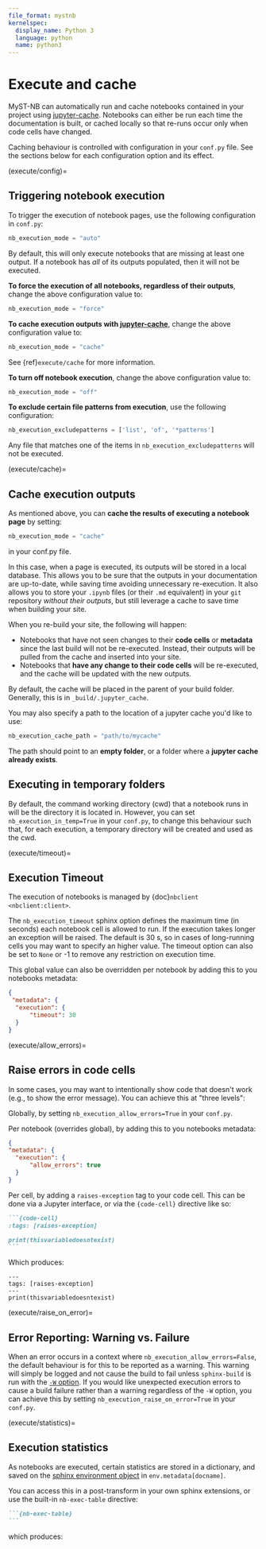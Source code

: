 ```yaml
---
file_format: mystnb
kernelspec:
  display_name: Python 3
  language: python
  name: python3
---
```


# Execute and cache

MyST-NB can automatically run and cache notebooks contained in your project using [jupyter-cache].
Notebooks can either be run each time the documentation is built, or cached locally so that re-runs occur only when code cells have changed.

Caching behaviour is controlled with configuration in your `conf.py` file.
See the sections below for each configuration option and its effect.

(execute/config)=

## Triggering notebook execution

To trigger the execution of notebook pages, use the following configuration in `conf.py`:

```python
nb_execution_mode = "auto"
```

By default, this will only execute notebooks that are missing at least one output.
If a notebook has *all* of its outputs populated, then it will not be executed.

**To force the execution of all notebooks, regardless of their outputs**, change the above configuration value to:

```python
nb_execution_mode = "force"
```

**To cache execution outputs with [jupyter-cache]**, change the above configuration value to:

```python
nb_execution_mode = "cache"
```

See {ref}`execute/cache` for more information.

**To turn off notebook execution**, change the above configuration value to:

```python
nb_execution_mode = "off"
```

**To exclude certain file patterns from execution**, use the following configuration:

```python
nb_execution_excludepatterns = ['list', 'of', '*patterns']
```

Any file that matches one of the items in `nb_execution_excludepatterns` will not be executed.

(execute/cache)=
## Cache execution outputs

As mentioned above, you can **cache the results of executing a notebook page** by setting:

```python
nb_execution_mode = "cache"
```

in your conf.py file.

In this case, when a page is executed, its outputs will be stored in a local database.
This allows you to be sure that the outputs in your documentation are up-to-date, while saving time avoiding unnecessary re-execution.
It also allows you to store your `.ipynb` files (or their `.md` equivalent) in your `git` repository *without their outputs*, but still leverage a cache to save time when building your site.

When you re-build your site, the following will happen:

* Notebooks that have not seen changes to their **code cells** or **metadata** since the last build will not be re-executed.
  Instead, their outputs will be pulled from the cache and inserted into your site.
* Notebooks that **have any change to their code cells** will be re-executed, and the cache will be updated with the new outputs.

By default, the cache will be placed in the parent of your build folder.
Generally, this is in `_build/.jupyter_cache`.

You may also specify a path to the location of a jupyter cache you'd like to use:

```python
nb_execution_cache_path = "path/to/mycache"
```

The path should point to an **empty folder**, or a folder where a **jupyter cache already exists**.

[jupyter-cache]: https://github.com/executablebooks/jupyter-cache "the Jupyter Cache Project"

## Executing in temporary folders

By default, the command working directory (cwd) that a notebook runs in will be the directory it is located in.
However, you can set `nb_execution_in_temp=True` in your `conf.py`, to change this behaviour such that, for each execution, a temporary directory will be created and used as the cwd.

(execute/timeout)=
## Execution Timeout

The execution of notebooks is managed by {doc}`nbclient <nbclient:client>`.

The `nb_execution_timeout` sphinx option defines the maximum time (in seconds) each notebook cell is allowed to run.
If the execution takes longer an exception will be raised.
The default is 30 s, so in cases of long-running cells you may want to specify an higher value.
The timeout option can also be set to `None` or -1 to remove any restriction on execution time.

This global value can also be overridden per notebook by adding this to you notebooks metadata:

```json
{
 "metadata": {
  "execution": {
      "timeout": 30
  }
}
```

(execute/allow_errors)=
## Raise errors in code cells

In some cases, you may want to intentionally show code that doesn't work (e.g., to show the error message).
You can achieve this at "three levels":

Globally, by setting `nb_execution_allow_errors=True` in your `conf.py`.

Per notebook (overrides global), by adding this to you notebooks metadata:

```json
{
"metadata": {
  "execution": {
      "allow_errors": true
  }
}
```

Per cell, by adding a `raises-exception` tag to your code cell.
This can be done via a Jupyter interface, or via the `{code-cell}` directive like so:

````md
```{code-cell}
:tags: [raises-exception]

print(thisvariabledoesntexist)
```
````

Which produces:

```{code-cell}
---
tags: [raises-exception]
---
print(thisvariabledoesntexist)
```

(execute/raise_on_error)=
## Error Reporting: Warning vs. Failure

When an error occurs in a context where `nb_execution_allow_errors=False`,
the default behaviour is for this to be reported as a warning.
This warning will simply be logged and not cause the build to fail unless `sphinx-build` is run with the [`-W` option](https://www.sphinx-doc.org/en/master/man/sphinx-build.html#cmdoption-sphinx-build-W).
If you would like unexpected execution errors to cause a build failure rather than a warning regardless of the `-W` option, you can achieve this by setting `nb_execution_raise_on_error=True` in your `conf.py`.

(execute/statistics)=
## Execution statistics

As notebooks are executed, certain statistics are stored in a dictionary, and saved on the [sphinx environment object](https://www.sphinx-doc.org/en/master/extdev/envapi.html#sphinx.environment.BuildEnvironment) in `env.metadata[docname]`.

You can access this in a post-transform in your own sphinx extensions, or use the built-in `nb-exec-table` directive:

````md
```{nb-exec-table}
```
````

which produces:

```{nb-exec-table}
```
